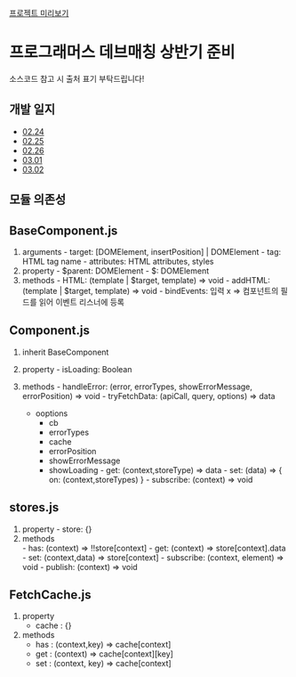 [프로젝트 미리보기](https://user-images.githubusercontent.com/56799176/109632744-b8bc8d00-7b8a-11eb-94b7-b7a62747e20e.mp4)

# 프로그래머스 데브매칭 상반기 준비

소스코드 참고 시 출처 표기 부탁드립니다!

## 개발 일지

- [02.24](./docs/2021.02.24.md) 
- [02.25](./docs/2021.02.25.md) 
- [02.26](./docs/2021.02.26.md) 
- [03.01](./docs/2021.03.01.md) 
- [03.02](./docs/2021.03.02.md)


## 모듈 의존성



## BaseComponent.js
  1. arguments
    - target: [DOMElement, insertPosition] | DOMElement
    - tag: HTML tag name
    - attributes: HTML attributes, styles
  2. property
    - $parent: DOMElement
    - $: DOMElement
  3. methods
    - HTML: (template | $target, template) => void
    - addHTML: (template | $target, template) => void
    - bindEvents: 입력 x => 컴포넌트의 필드를 읽어 이벤트 리스너에 등록

## Component.js
  1. inherit BaseComponent

  2. property
    - isLoading: Boolean
  3. methods
    - handleError: (error, errorTypes, showErrorMessage, errorPosition) => void
    - tryFetchData: (apiCall, query, options) => data
      - ooptions
        - cb
        - errorTypes
        - cache
        - errorPosition
        - showErrorMessage
        - showLoading
    - get: (context,storeType) => data
    - set: (data) => { on: (context,storeTypes) }
    - subscribe: (context) => void
    
## stores.js
  1. property
    - store: {}
  2. methods     
    - has: (context) => !!store[context]
    - get: (context) => store[context].data
    - set: (context,data) => store[context]
    - subscribe: (context, element) => void
    - publish: (context) => void

## FetchCache.js
  1. property
     - cache : {}
  2. methods
     - has : (context,key) => cache[context]
     - get : (context) => cache[context][key]
     - set : (context, key) => cache[context]
